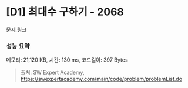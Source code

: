 # [D1] 최대수 구하기 - 2068 

[문제 링크](https://swexpertacademy.com/main/code/problem/problemDetail.do?contestProbId=AV5QQhbqA4QDFAUq) 

### 성능 요약

메모리: 21,120 KB, 시간: 130 ms, 코드길이: 397 Bytes



> 출처: SW Expert Academy, https://swexpertacademy.com/main/code/problem/problemList.do